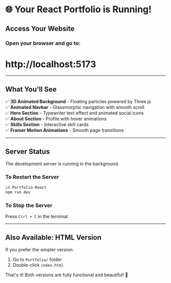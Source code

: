 # 🌐 Your React Portfolio is Running!

## Access Your Website

### Open your browser and go to:

# **http://localhost:5173**

---

## What You'll See

✅ **3D Animated Background** - Floating particles powered by Three.js  
✅ **Animated Navbar** - Glassmorphic navigation with smooth scroll  
✅ **Hero Section** - Typewriter text effect and animated social icons  
✅ **About Section** - Profile with hover animations  
✅ **Skills Section** - Interactive skill cards  
✅ **Framer Motion Animations** - Smooth page transitions

---

## Server Status

The development server is running in the background.

### To Restart the Server

```bash
cd Portfolio-React
npm run dev
```

### To Stop the Server

Press `Ctrl + C` in the terminal

---

## Also Available: HTML Version

If you prefer the simpler version:

1. Go to `Portfolio/` folder
2. Double-click `index.html`

That's it! Both versions are fully functional and beautiful! 🎉

